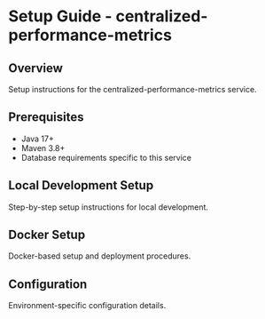 # Setup Guide - centralized-performance-metrics

## Overview
Setup instructions for the centralized-performance-metrics service.

## Prerequisites
- Java 17+
- Maven 3.8+
- Database requirements specific to this service

## Local Development Setup
Step-by-step setup instructions for local development.

## Docker Setup
Docker-based setup and deployment procedures.

## Configuration
Environment-specific configuration details.
